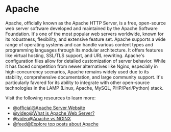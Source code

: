 # Apache

Apache, officially known as the Apache HTTP Server, is a free, open-source web server software developed and maintained by the Apache Software Foundation. It's one of the most popular web servers worldwide, known for its robustness, flexibility, and extensive feature set. Apache supports a wide range of operating systems and can handle various content types and programming languages through its modular architecture. It offers features like virtual hosting, SSL/TLS support, and URL rewriting. Apache's configuration files allow for detailed customization of server behavior. While it has faced competition from newer alternatives like Nginx, especially in high-concurrency scenarios, Apache remains widely used due to its stability, comprehensive documentation, and large community support. It's particularly favored for its ability to integrate with other open-source technologies in the LAMP (Linux, Apache, MySQL, PHP/Perl/Python) stack.

Visit the following resources to learn more:

- [@official@Apache Server Website](https://httpd.apache.org/)
- [@video@What is Apache Web Server?](https://www.youtube.com/watch?v=kaaenHXO4t4)
- [@video@Apache vs NGINX](https://www.youtube.com/watch?v=9nyiY-psbMs)
- [@feed@Explore top posts about Apache](https://app.daily.dev/tags/apache?ref=roadmapsh)
